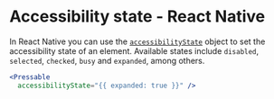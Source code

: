 # Accessibility state - React Native

In React Native you can use the [`accessibilityState`](https://reactnative.dev/docs/accessibility#accessibilitystate) object to set the accessibility state of an element. Available states include `disabled`, `selected`, `checked`, `busy` and `expanded`, among others.

```jsx
<Pressable 
  accessibilityState="{{ expanded: true }}" />
```
